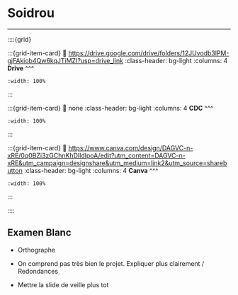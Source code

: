 # Soidrou

***

::::{grid} 

:::{grid-item-card}
:link: https://drive.google.com/drive/folders/12JUvodb3lPM-gjFAkiob4Qw6kqJTiMZI?usp=drive_link
:class-header: bg-light
:columns: 4
**Drive**
^^^


```{image} ../../Docs/Logos/256px-Google_Drive_icon_(2020).svg.png
:width: 100%
```

:::

:::{grid-item-card}
:link: none 
:class-header: bg-light
:columns: 4
**CDC**
^^^


```{image} ../../Docs/Logos/256px-Microsoft_Office_Word_(2019–present).svg.png
:width: 100%
```

:::

:::{grid-item-card}
:link: https://www.canva.com/design/DAGVC-n-xRE/0q0BZi3zGChnKhDIldlpoA/edit?utm_content=DAGVC-n-xRE&utm_campaign=designshare&utm_medium=link2&utm_source=sharebutton
:class-header: bg-light
:columns: 4
**Canva**
^^^


```{image} ../../Docs/Logos/Canva_icon_2021.svg
:width: 100%
```

:::

::::

## Examen Blanc

- Orthographe

- On comprend pas très bien le projet. Expliquer plus clairement / Redondances

- Mettre la slide de veille plus tot